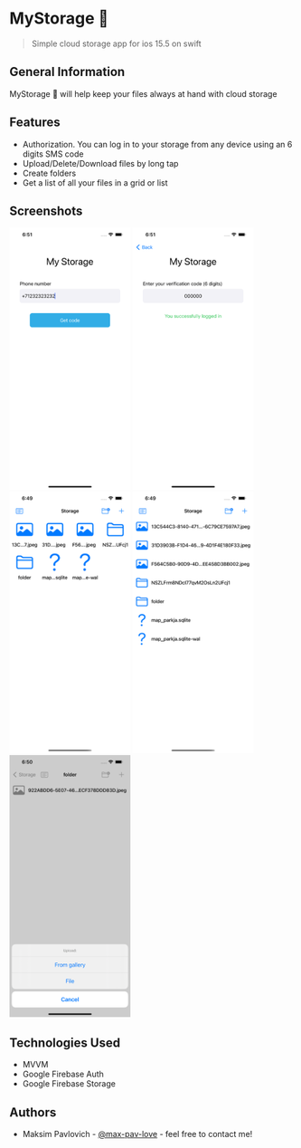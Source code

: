 # MyStorage 📂
> Simple cloud storage app for ios 15.5 on swift
## General Information
MyStorage 📂 will help keep your files always at hand with cloud storage
## Features
- Authorization. You can log in to your storage from any device using an 6 digits SMS code
- Upload/Delete/Download files by long tap
- Create folders
- Get a list of all your files in a grid or list

## Screenshots
<img src="https://github.com/max-pav-love/MyStorage/blob/main/Screenshots/Login_screen.png" width="214" height="463">  <img src="https://github.com/max-pav-love/MyStorage/blob/main/Screenshots/SMS_Screen.png" width="214" height="463">  <img src="https://github.com/max-pav-love/MyStorage/blob/main/Screenshots/Main_screen_grid.png" width="214" height="463">  <img src="https://github.com/max-pav-love/MyStorage/blob/main/Screenshots/Main_screen_list.png" width="214" height="463">  <img src="https://github.com/max-pav-love/MyStorage/blob/main/Screenshots/Upload_alert.png" width="214" height="463">

## Technologies Used
- MVVM
- Google Firebase Auth
- Google Firebase Storage

## Authors
- Maksim Pavlovich - [@max-pav-love](https://github.com/max-pav-love) - feel free to contact me!
